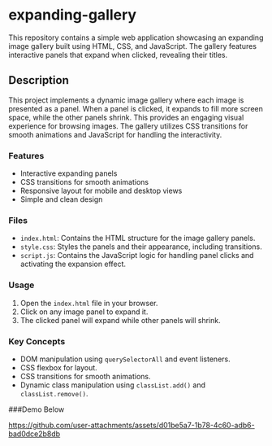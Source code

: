 # expanding-gallery
This repository contains a simple web application showcasing an expanding image gallery built using HTML, CSS, and JavaScript. The gallery features interactive panels that expand when clicked, revealing their titles.

## Description

This project implements a dynamic image gallery where each image is presented as a panel. When a panel is clicked, it expands to fill more screen space, while the other panels shrink. This provides an engaging visual experience for browsing images. The gallery utilizes CSS transitions for smooth animations and JavaScript for handling the interactivity.

### Features
*   Interactive expanding panels
*   CSS transitions for smooth animations
*   Responsive layout for mobile and desktop views
*   Simple and clean design

### Files

*   `index.html`: Contains the HTML structure for the image gallery panels.
*   `style.css`: Styles the panels and their appearance, including transitions.
*   `script.js`: Contains the JavaScript logic for handling panel clicks and activating the expansion effect.

### Usage

1.  Open the `index.html` file in your browser.
2.  Click on any image panel to expand it.
3.  The clicked panel will expand while other panels will shrink.

### Key Concepts

*   DOM manipulation using `querySelectorAll` and event listeners.
*   CSS flexbox for layout.
*   CSS transitions for smooth animations.
*   Dynamic class manipulation using `classList.add()` and `classList.remove()`.

###Demo Below


https://github.com/user-attachments/assets/d01be5a7-1b78-4c60-adb6-bad0dce2b8db


